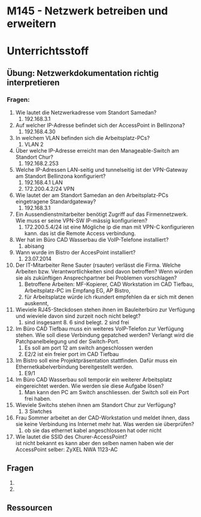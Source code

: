# M145 - Netzwerk betreiben und erweitern   
# Unterrichtsstoff   

## Übung: Netzwerkdokumentation richtig interpretieren   
### Fragen:   
1. Wie lautet die Netzwerkadresse vom Standort Samedan?   
    1. 192.168.3.1   
2. Auf welcher IP-Adresse befindet sich der AccessPoint in Bellinzona?   
    1. 192.168.4.30   
3. In welchem VLAN befinden sich die Arbeitsplatz-PCs?   
    1. VLAN 2   
4. Über welche IP-Adresse erreicht man den Manageable-Switch am Standort Chur?   
    1. 192.168.2.253   
5. Welche IP-Adressen LAN-seitig und tunnelseitig ist der VPN-Gateway am Standort Bellinzona konfiguriert?   
    1. 192.168.4.1 LAN   
    2. 172.200.4.2/24 VPN   
6. Wie lautet der am Standort Samedan an den Arbeitsplatz-PCs eingetragene Standardgateway?   
    1. 192.168.3.1   
7. Ein Aussendienstmitarbeiter benötigt Zugriff auf das Firmennetzwerk. Wie muss er seine VPN-SW IP-mässig konfigurieren?   
    1. 172.200.5.4/24 ist eine Mögliche ip die man mit VPN-C konfigurieren kann. das ist die Remote Access verbindung.   
8. Wer hat im Büro CAD Wasserbau die VoIP-Telefone installiert?   
    1. abisang   
9. Wann wurde im Bistro der AccesPoint installiert?   
    1. 23.07.2014   
10. Der IT-Mitarbeiter Rene Sauter (rsauter) verlässt die Firma. Welche Arbeiten bzw. Verantwortlichkeiten sind davon betroffen? Wenn würden sie als zukünftigen Ansprechpartner bei Problemen vorschlagen?   
    1. Betroffene Arbeiten: MF-Kopierer, CAD Workstation im CAD Tiefbau, Arbeitsplatz-PC im Empfang EG, AP Bistro,    
    2. für Arbeitsplatze würde ich rkundert empfehlen da er sich mit denen auskennt,    
11. Wieviele RJ45-Steckdosen stehen ihnen im Bauleiterbüro zur Verfügung und wieviele davon sind zurzeit noch nicht belegt?   
    1.  sind insgesamt 8. 6 sind belegt. 2 sind frei   
12. Im Büro CAD Tiefbau muss ein weiteres VoIP-Telefon zur Verfügung stehen. Wie soll diese Verbindung gepatched werden? Verlangt wird die Patchpanelbelegung und der Switch-Port.   
    1. Es soll am port 12 am switch angeschlossen werden   
    2. E2/2 ist ein freier port im CAD Tiefbau   
13. Im Bistro soll eine Projektpräsentation stattfinden. Dafür muss ein Ethernetkabelverbindung bereitgestellt werden.   
    1. E9/1   
14. Im Büro CAD Wasserbau soll temporär ein weiterer Arbeitsplatz eingereichtet werden. Wie werden sie diese Aufgabe lösen?   
    1. Man kann den PC am Switch anschliessen. der Switch soll ein Port frei haben.    
15. Wieviele Switchs stehen ihnen am Standort Chur zur Verfügung?   
    1. 3 Siwtches   
16. Frau Sommer arbeitet an der CAD-Workstation und meldet ihnen, dass sie keine Verbindung ins Internet mehr hat. Was werden sie überprüfen?   
    1. ob sie das ethernet kabel angeschlossen hat oder nicht   
17. Wie lautet die SSID des Churer-AccessPoint?   
    ist nicht bekannt es kann aber den selben namen haben wie der AccessPoint selber: ZyXEL NWA 1123-AC   
   
   
## Fragen   

1.    
2.    
   
## Ressourcen   
 

   
